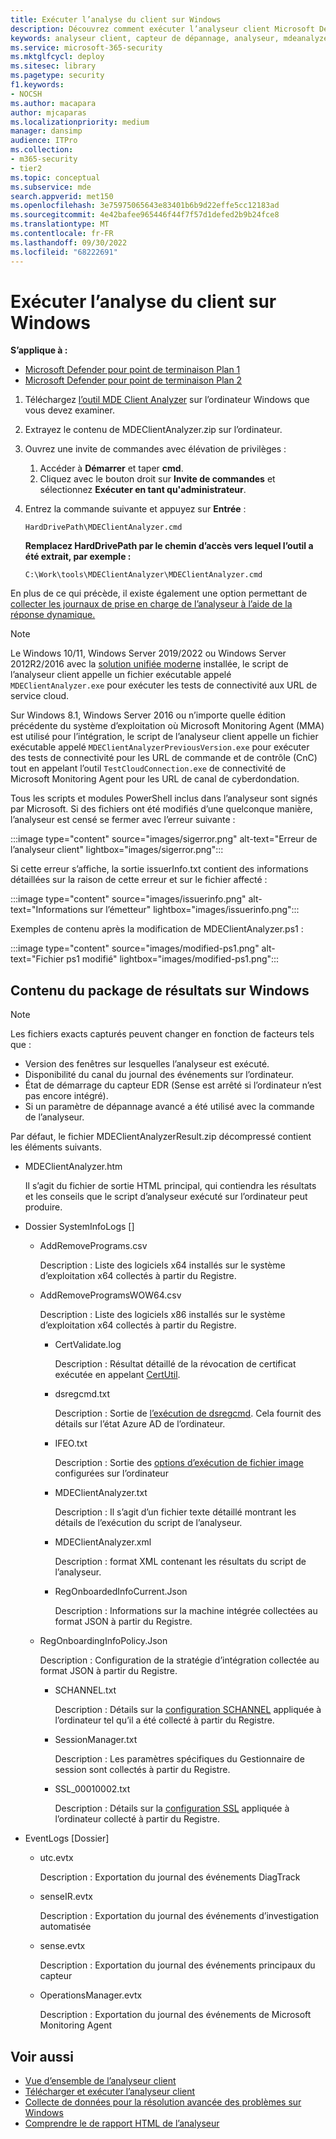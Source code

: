 ```yaml
---
title: Exécuter l’analyse du client sur Windows
description: Découvrez comment exécuter l’analyseur client Microsoft Defender pour point de terminaison sur Windows.
keywords: analyseur client, capteur de dépannage, analyseur, mdeanalyzer, fenêtres
ms.service: microsoft-365-security
ms.mktglfcycl: deploy
ms.sitesec: library
ms.pagetype: security
f1.keywords:
- NOCSH
ms.author: macapara
author: mjcaparas
ms.localizationpriority: medium
manager: dansimp
audience: ITPro
ms.collection:
- m365-security
- tier2
ms.topic: conceptual
ms.subservice: mde
search.appverid: met150
ms.openlocfilehash: 3e75975065643e83401b6b9d22effe5cc12183ad
ms.sourcegitcommit: 4e42bafee965446f44f7f57d1defed2b9b24fce8
ms.translationtype: MT
ms.contentlocale: fr-FR
ms.lasthandoff: 09/30/2022
ms.locfileid: "68222691"
---
```

# <a name="run-the-client-analyzer-on-windows"></a>Exécuter l’analyse du client sur Windows

**S’applique à :**
- [Microsoft Defender pour point de terminaison Plan 1](https://go.microsoft.com/fwlink/p/?linkid=2154037)
- [Microsoft Defender pour point de terminaison Plan 2](https://go.microsoft.com/fwlink/p/?linkid=2154037)

1. Téléchargez [l’outil MDE Client Analyzer](https://aka.ms/mdatpanalyzer) sur l’ordinateur Windows que vous devez examiner.

2. Extrayez le contenu de MDEClientAnalyzer.zip sur l’ordinateur.

3. Ouvrez une invite de commandes avec élévation de privilèges :
    1. Accéder à **Démarrer** et taper **cmd**.
    2. Cliquez avec le bouton droit sur **Invite de commandes** et sélectionnez **Exécuter en tant qu'administrateur**.

4. Entrez la commande suivante et appuyez sur **Entrée** :

   ```dos
   HardDrivePath\MDEClientAnalyzer.cmd
   ```

   **Remplacez HardDrivePath par le chemin d’accès vers lequel l’outil a été extrait, par exemple :**

   ```dos
   C:\Work\tools\MDEClientAnalyzer\MDEClientAnalyzer.cmd
   ```

En plus de ce qui précède, il existe également une option permettant de [collecter les journaux de prise en charge de l’analyseur à l’aide de la réponse dynamique.](troubleshoot-collect-support-log.md)

> [!NOTE]
> Le Windows 10/11, Windows Server 2019/2022 ou Windows Server 2012R2/2016 avec la [solution unifiée moderne](configure-server-endpoints.md#new-windows-server-2012-r2-and-2016-functionality-in-the-modern-unified-solution) installée, le script de l’analyseur client appelle un fichier exécutable appelé `MDEClientAnalyzer.exe` pour exécuter les tests de connectivité aux URL de service cloud.
>
> Sur Windows 8.1, Windows Server 2016 ou n’importe quelle édition précédente du système d’exploitation où Microsoft Monitoring Agent (MMA) est utilisé pour l’intégration, le script de l’analyseur client appelle un fichier exécutable appelé `MDEClientAnalyzerPreviousVersion.exe` pour exécuter des tests de connectivité pour les URL de commande et de contrôle (CnC) tout en appelant l’outil `TestCloudConnection.exe` de connectivité de Microsoft Monitoring Agent pour les URL de canal de cyberdondation.


Tous les scripts et modules PowerShell inclus dans l’analyseur sont signés par Microsoft.
Si des fichiers ont été modifiés d’une quelconque manière, l’analyseur est censé se fermer avec l’erreur suivante :

:::image type="content" source="images/sigerror.png" alt-text="Erreur de l’analyseur client" lightbox="images/sigerror.png":::


Si cette erreur s’affiche, la sortie issuerInfo.txt contient des informations détaillées sur la raison de cette erreur et sur le fichier affecté :

:::image type="content" source="images/issuerinfo.png" alt-text="Informations sur l’émetteur" lightbox="images/issuerinfo.png":::


Exemples de contenu après la modification de MDEClientAnalyzer.ps1 :

:::image type="content" source="images/modified-ps1.png" alt-text="Fichier ps1 modifié" lightbox="images/modified-ps1.png":::



## <a name="result-package-contents-on-windows"></a>Contenu du package de résultats sur Windows

> [!NOTE]
> Les fichiers exacts capturés peuvent changer en fonction de facteurs tels que :
>
> - Version des fenêtres sur lesquelles l’analyseur est exécuté.
> - Disponibilité du canal du journal des événements sur l’ordinateur.
> - État de démarrage du capteur EDR (Sense est arrêté si l’ordinateur n’est pas encore intégré).
> - Si un paramètre de dépannage avancé a été utilisé avec la commande de l’analyseur.

Par défaut, le fichier MDEClientAnalyzerResult.zip décompressé contient les éléments suivants.

- MDEClientAnalyzer.htm

  Il s’agit du fichier de sortie HTML principal, qui contiendra les résultats et les conseils que le script d’analyseur exécuté sur l’ordinateur peut produire.

- Dossier SystemInfoLogs \[\]
  - AddRemovePrograms.csv

    Description : Liste des logiciels x64 installés sur le système d’exploitation x64 collectés à partir du Registre.

  - AddRemoveProgramsWOW64.csv

    Description : Liste des logiciels x86 installés sur le système d’exploitation x64 collectés à partir du Registre.

    - CertValidate.log

      Description : Résultat détaillé de la révocation de certificat exécutée en appelant [CertUtil](/windows-server/administration/windows-commands/certutil).

    - dsregcmd.txt

      Description : Sortie de [l’exécution de dsregcmd](/azure/active-directory/devices/troubleshoot-device-dsregcmd). Cela fournit des détails sur l’état Azure AD de l’ordinateur.

    - IFEO.txt

      Description : Sortie des [options d’exécution de fichier image](/previous-versions/windows/desktop/xperf/image-file-execution-options) configurées sur l’ordinateur

    - MDEClientAnalyzer.txt

      Description : Il s’agit d’un fichier texte détaillé montrant les détails de l’exécution du script de l’analyseur.

    - MDEClientAnalyzer.xml

      Description : format XML contenant les résultats du script de l’analyseur.

    - RegOnboardedInfoCurrent.Json

      Description : Informations sur la machine intégrée collectées au format JSON à partir du Registre.

  - RegOnboardingInfoPolicy.Json

    Description : Configuration de la stratégie d’intégration collectée au format JSON à partir du Registre.

    - SCHANNEL.txt

      Description : Détails sur la [configuration SCHANNEL](/windows-server/security/tls/manage-tls) appliquée à l’ordinateur tel qu’il a été collecté à partir du Registre.

    - SessionManager.txt

      Description : Les paramètres spécifiques du Gestionnaire de session sont collectés à partir du Registre.

    - SSL_00010002.txt

      Description : Détails sur la [configuration SSL](/windows-server/security/tls/manage-tls) appliquée à l’ordinateur collecté à partir du Registre.

- EventLogs [Dossier]

  - utc.evtx

    Description : Exportation du journal des événements DiagTrack

  - senseIR.evtx

    Description : Exportation du journal des événements d’investigation automatisée

  - sense.evtx

    Description : Exportation du journal des événements principaux du capteur

  - OperationsManager.evtx

    Description : Exportation du journal des événements de Microsoft Monitoring Agent




## <a name="see-also"></a>Voir aussi

- [Vue d’ensemble de l’analyseur client](overview-client-analyzer.md)
- [Télécharger et exécuter l’analyseur client](download-client-analyzer.md)
- [Collecte de données pour la résolution avancée des problèmes sur Windows](data-collection-analyzer.md)
- [Comprendre le de rapport HTML de l’analyseur](analyzer-report.md)
